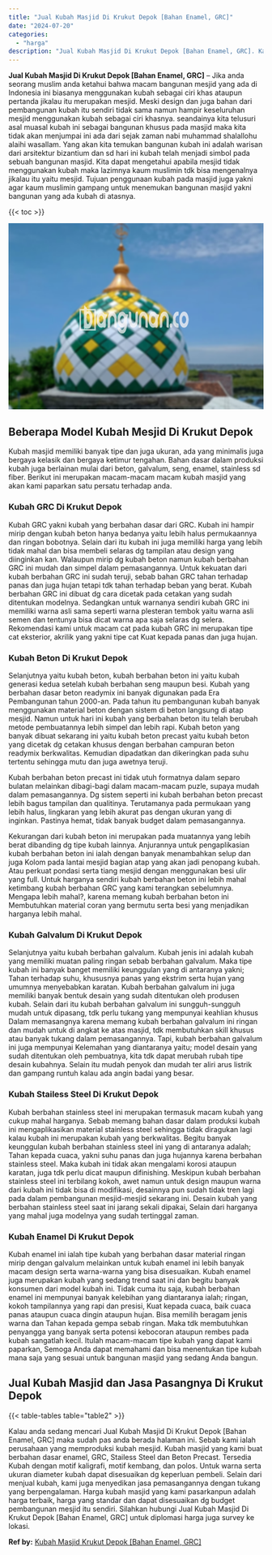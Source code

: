 ```yaml
---
title: "Jual Kubah Masjid Di Krukut Depok [Bahan Enamel, GRC]"
date: "2024-07-20"
categories: 
  - "harga"
description: "Jual Kubah Masjid Di Krukut Depok [Bahan Enamel, GRC]. Kalau anda sedang mencari Jual Kubah Masjid Di Krukut Depok [Bahan Enamel, GRC] maka sudah pas anda..."
---
```


**Jual Kubah Masjid Di Krukut Depok \[Bahan Enamel, GRC\]** – Jika anda seorang muslim anda ketahui bahwa macam bangunan mesjid yang ada di Indonesia ini biasanya menggunakan kubah sebagai ciri khas ataupun pertanda jikalau itu merupakan mesjid. Meski design dan juga bahan dari pembangunan kubah itu sendiri tidak sama namun hampir keseluruhan mesjid menggunakan kubah sebagai ciri khasnya. seandainya kita telusuri asal muasal kubah ini sebagai bangunan khusus pada masjid maka kita tidak akan menjumpai ini ada dari sejak zaman nabi muhammad shalallohu alaihi wasallam. Yang akan kita temukan bangunan kubah ini adalah warisan dari arsitektur bizantium dan sd hari ini kubah telah menjadi simbol pada sebuah bangunan masjid. Kita dapat mengetahui apabila mesjid tidak menggunakan kubah maka lazimnya kaum muslimin tdk bisa mengenalnya jikalau itu yaitu mesjid. Tujuan penggunaan kubah pada masjid juga yakni agar kaum muslimin gampang untuk menemukan bangunan masjid yakni bangunan yang ada kubah di atasnya.

{{< toc >}}

![Jual Kubah Masjid Di Krukut Depok [Bahan Enamel, GRC]](/images/jual-kubah-masjid-10.png)

## Beberapa Model Kubah Mesjid Di Krukut Depok

Kubah masjid memiliki banyak tipe dan juga ukuran, ada yang minimalis juga bergaya kelasik dan bergaya ketimur tengahan. Bahan dasar dalam produksi kubah juga berlainan mulai dari beton, galvalum, seng, enamel, stainless sd fiber. Berikut ini merupakan macam-macam macam kubah masjid yang akan kami paparkan satu persatu terhadap anda.

### Kubah GRC Di Krukut Depok

Kubah GRC yakni kubah yang berbahan dasar dari GRC. Kubah ini hampir mirip dengan kubah beton hanya bedanya yaitu lebih halus permukaannya dan ringan bobotnya. Selain dari itu kubah ini juga memiliki harga yang lebih tidak mahal dan bisa membeli selaras dg tampilan atau design yang diinginkan kan. Walaupun mirip dg kubah beton namun kubah berbahan GRC ini mudah dan simpel dalam pemasangannya. Untuk kekuatan dari kubah berbahan GRC ini sudah teruji, sebab bahan GRC tahan terhadap panas dan juga hujan tetapi tdk tahan terhadap beban yang berat. Kubah berbahan GRC ini dibuat dg cara dicetak pada cetakan yang sudah ditentukan modelnya. Sedangkan untuk warnanya sendiri kubah GRC ini memiliki warna asli sama seperti warna plesteran tembok yaitu warna asli semen dan tentunya bisa dicat warna apa saja selaras dg selera. Rekomendasi kami untuk macam cat pada kubah GRC ini merupakan tipe cat eksterior, akrilik yang yakni tipe cat Kuat kepada panas dan juga hujan.

### Kubah Beton Di Krukut Depok

Selanjutnya yaitu kubah beton, kubah berbahan beton ini yaitu kubah generasi kedua setelah kubah berbahan seng maupun besi. Kubah yang berbahan dasar beton readymix ini banyak digunakan pada Era Pembangunan tahun 2000-an. Pada tahun itu pembangunan kubah banyak menggunakan material beton dengan sistem di beton langsung di atap mesjid. Namun untuk hari ini kubah yang berbahan beton itu telah berubah metode pembuatannya lebih simpel dan lebih rapi. Kubah beton yang banyak dibuat sekarang ini yaitu kubah beton precast yaitu kubah beton yang dicetak dg cetakan khusus dengan berbahan campuran beton readymix berkwalitas. Kemudian dipadatkan dan dikeringkan pada suhu tertentu sehingga mutu dan juga awetnya teruji.

Kubah berbahan beton precast ini tidak utuh formatnya dalam separo bulatan melainkan dibagi-bagi dalam macam-macam puzle, supaya mudah dalam pemasangannya. Dg sistem seperti ini kubah berbahan beton precast lebih bagus tampilan dan qualitinya. Terutamanya pada permukaan yang lebih halus, lingkaran yang lebih akurat pas dengan ukuran yang di inginkan. Pastinya hemat, tidak banyak budget dalam pemasangannya.

Kekurangan dari kubah beton ini merupakan pada muatannya yang lebih berat dibanding dg tipe kubah lainnya. Anjurannya untuk pengaplikasian kubah berbahan beton ini ialah dengan banyak menambahkan selup dan juga Kolom pada lantai mesjid bagian atap yang akan jadi penopang kubah. Atau perkuat pondasi serta tiang mesjid dengan menggunakan besi ulir yang full. Untuk harganya sendiri kubah berbahan beton ini lebih mahal ketimbang kubah berbahan GRC yang kami terangkan sebelumnya. Mengapa lebih mahal?, karena memang kubah berbahan beton ini Membutuhkan material coran yang bermutu serta besi yang menjadikan harganya lebih mahal.

### Kubah Galvalum Di Krukut Depok

Selanjutnya yaitu kubah berbahan galvalum. Kubah jenis ini adalah kubah yang memiliki muatan paling ringan sebab berbahan galvalum. Maka tipe kubah ini banyak banget memiliki keunggulan yang di antaranya yakni; Tahan terhadap suhu, khususnya panas yang ekstrim serta hujan yang umumnya menyebabkan karatan. Kubah berbahan galvalum ini juga memiliki banyak bentuk desain yang sudah ditentukan oleh produsen kubah. Selain dari itu kubah berbahan galvalum ini sungguh-sungguh mudah untuk dipasang, tdk perlu tukang yang mempunyai keahlian khusus Dalam memasangnya karena memang kubah berbahan galvalum ini ringan dan mudah untuk di angkat ke atas masjid, tdk membutuhkan skill khusus atau banyak tukang dalam pemasangannya. Tapi, kubah berbahan galvalum ini juga mempunyai Kelemahan yang diantaranya yaitu; model desain yang sudah ditentukan oleh pembuatnya, kita tdk dapat merubah rubah tipe desain kubahnya. Selain itu mudah penyok dan mudah ter aliri arus listrik dan gampang runtuh kalau ada angin badai yang besar.

### Kubah Stailess Steel Di Krukut Depok

Kubah berbahan stainless steel ini merupakan termasuk macam kubah yang cukup mahal harganya. Sebab memang bahan dasar dalam produksi kubah ini mengaplikasikan material stainless steel sehingga tidak diragukan lagi kalau kubah ini merupakan kubah yang berkwalitas. Begitu banyak keunggulan kubah berbahan stainless steel ini yang di antaranya adalah; Tahan kepada cuaca, yakni suhu panas dan juga hujannya karena berbahan stainless steel. Maka kubah ini tidak akan mengalami korosi ataupun karatan, juga tdk perlu dicat maupun difinishing. Meskipun kubah berbahan stainless steel ini terbilang kokoh, awet namun untuk design maupun warna dari kubah ini tidak bisa di modifikasi, desainnya pun sudah tidak tren lagi pada dalam pembangunan mesjid-mesjid sekarang ini. Desain kubah yang berbahan stainless steel saat ini jarang sekali dipakai, Selain dari harganya yang mahal juga modelnya yang sudah tertinggal zaman.

### Kubah Enamel Di Krukut Depok

Kubah enamel ini ialah tipe kubah yang berbahan dasar material ringan mirip dengan galvalum melainkan untuk kubah enamel ini lebih banyak macam design serta warna-warna yang bisa disesuaikan. Kubah enamel juga merupakan kubah yang sedang trend saat ini dan begitu banyak konsumen dari model kubah ini. Tidak cuma itu saja, kubah berbahan enamel ini mempunyai banyak kelebihan yang diantaranya ialah; ringan, kokoh tampilannya yang rapi dan presisi, Kuat kepada cuaca, baik cuaca panas ataupun cuaca dingin ataupun hujan. Bisa memilih beragam jenis warna dan Tahan kepada gempa sebab ringan. Maka tdk membutuhkan penyangga yang banyak serta potensi kebocoran ataupun rembes pada kubah sangatlah kecil. Itulah macam-macam tipe kubah yang dapat kami paparkan, Semoga Anda dapat memahami dan bisa menentukan tipe kubah mana saja yang sesuai untuk bangunan masjid yang sedang Anda bangun.

## Jual Kubah Masjid dan Jasa Pasangnya Di Krukut Depok

{{< table-tables table="table2" >}}

Kalau anda sedang mencari Jual Kubah Masjid Di Krukut Depok \[Bahan Enamel, GRC\] maka sudah pas anda berada halaman ini. Sebab kami ialah perusahaan yang memproduksi kubah mesjid. Kubah masjid yang kami buat berbahan dasar enamel, GRC, Stailess Steel dan Beton Precast. Tersedia Kubah dengan motif kaligrafi, motif kembang, dan polos. Untuk warna serta ukuran diameter kubah dapat disesuaikan dg keperluan pembeli. Selain dari menjual kubah, kami juga menyedikan jasa pemasangannya dengan tukang yang berpengalaman. Harga kubah masjid yang kami pasarkanpun adalah harga terbaik, harga yang standar dan dapat disesuaikan dg budget pembangunan mesjid itu sendiri. Silahkan hubungi Jual Kubah Masjid Di Krukut Depok \[Bahan Enamel, GRC\] untuk diplomasi harga juga survey ke lokasi.

**Ref by:** [Kubah Masjid Krukut Depok [Bahan Enamel, GRC]](https://id.wikipedia.org/wiki/Kubah)
